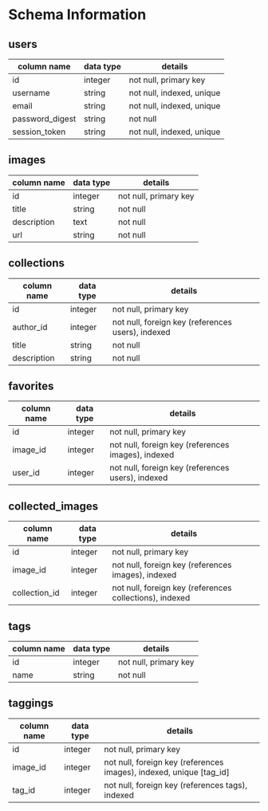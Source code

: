 # Schema Information

## users
column name     | data type | details
----------------|-----------|-----------------------
id              | integer   | not null, primary key
username        | string    | not null, indexed, unique
email           | string    | not null, indexed, unique
password_digest | string    | not null
session_token   | string    | not null, indexed, unique

## images
column name | data type | details
------------|-----------|-----------------------
id          | integer   | not null, primary key
title       | string    | not null
description | text      | not null
url   			| string    | not null

## collections
column name | data type | details
------------|-----------|-----------------------
id          | integer   | not null, primary key
author_id   | integer   | not null, foreign key (references users), indexed
title       | string    | not null
description | string    | not null

## favorites
column name    | data type | details
---------------|-----------|-----------------------
id             | integer   | not null, primary key
image_id       | integer   | not null, foreign key (references images), indexed
user_id        | integer   | not null, foreign key (references users), indexed

## collected_images
column name    | data type | details
---------------|-----------|-----------------------
id             | integer   | not null, primary key
image_id       | integer   | not null, foreign key (references images), indexed
collection_id  | integer   | not null, foreign key (references collections), indexed

## tags
column name | data type | details
------------|-----------|-----------------------
id          | integer   | not null, primary key
name        | string    | not null

## taggings
column name | data type | details
------------|-----------|-----------------------
id          | integer   | not null, primary key
image_id    | integer   | not null, foreign key (references images), indexed, unique [tag_id]
tag_id      | integer   | not null, foreign key (references tags), indexed
